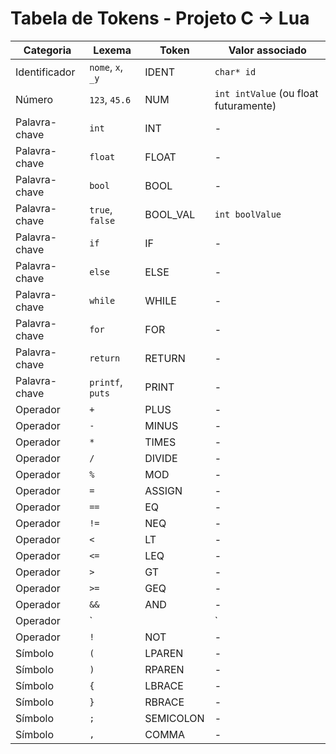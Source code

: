 # Tabela de Tokens - Projeto C → Lua

| Categoria     | Lexema            | Token      | Valor associado        |
|---------------|------------------|------------|------------------------|
| Identificador | `nome`, `x`, `_y`| IDENT      | `char* id`             |
| Número        | `123`, `45.6`    | NUM        | `int intValue` (ou float futuramente) |
| Palavra-chave | `int`            | INT        | -                      |
| Palavra-chave | `float`          | FLOAT      | -                      |
| Palavra-chave | `bool`           | BOOL       | -                      |
| Palavra-chave | `true`, `false`  | BOOL_VAL   | `int boolValue`        |
| Palavra-chave | `if`             | IF         | -                      |
| Palavra-chave | `else`           | ELSE       | -                      |
| Palavra-chave | `while`          | WHILE      | -                      |
| Palavra-chave | `for`            | FOR        | -                      |
| Palavra-chave | `return`         | RETURN     | -                      |
| Palavra-chave | `printf`, `puts` | PRINT      | -                      |
| Operador      | `+`              | PLUS       | -                      |
| Operador      | `-`              | MINUS      | -                      |
| Operador      | `*`              | TIMES      | -                      |
| Operador      | `/`              | DIVIDE     | -                      |
| Operador      | `%`              | MOD        | -                      |
| Operador      | `=`              | ASSIGN     | -                      |
| Operador      | `==`             | EQ         | -                      |
| Operador      | `!=`             | NEQ        | -                      |
| Operador      | `<`              | LT         | -                      |
| Operador      | `<=`             | LEQ        | -                      |
| Operador      | `>`              | GT         | -                      |
| Operador      | `>=`             | GEQ        | -                      |
| Operador      | `&&`             | AND        | -                      |
| Operador      | `||`             | OR         | -                      |
| Operador      | `!`              | NOT        | -                      |
| Símbolo       | `(`              | LPAREN     | -                      |
| Símbolo       | `)`              | RPAREN     | -                      |
| Símbolo       | `{`              | LBRACE     | -                      |
| Símbolo       | `}`              | RBRACE     | -                      |
| Símbolo       | `;`              | SEMICOLON  | -                      |
| Símbolo       | `,`              | COMMA      | -                      |
